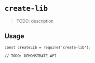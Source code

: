 # `create-lib`

> TODO: description

## Usage

```
const createLib = require('create-lib');

// TODO: DEMONSTRATE API
```
